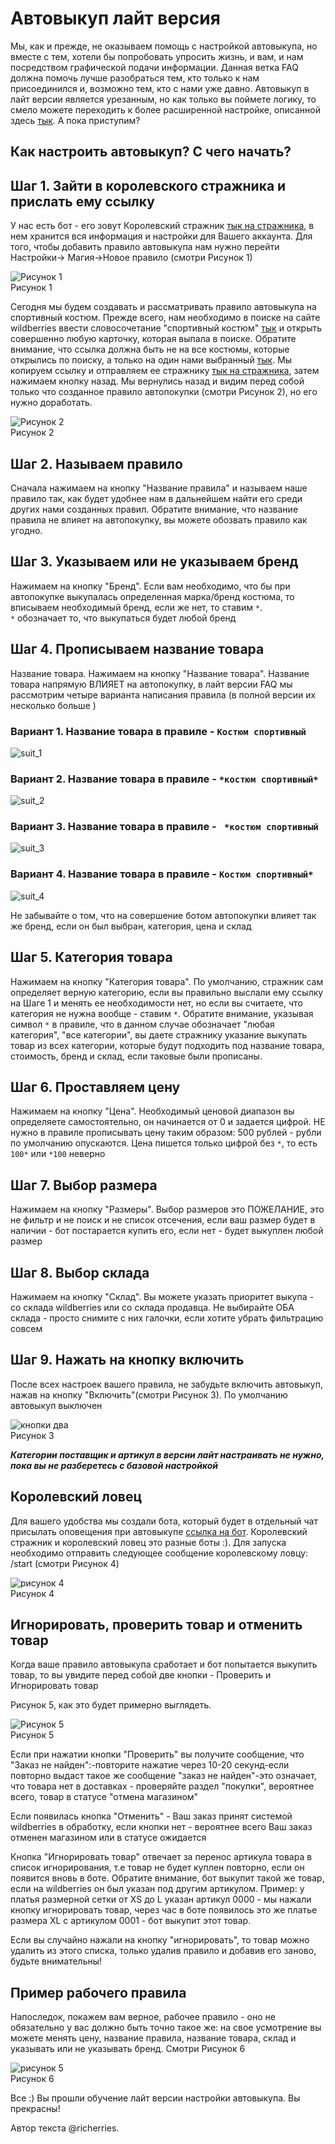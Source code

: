 # Автовыкуп лайт версия
Мы, как и прежде, не оказываем помощь с настройкой автовыкупа, но вместе с тем, хотели бы попробовать упросить жизнь, и вам, и нам посредством графической подачи информации. Данная ветка FAQ должна помочь лучше разобраться тем, кто только к нам присоединился и, возможно тем, кто с нами уже давно. Автовыкуп в лайт версии является урезанным, но как только вы поймете логику, то смело можете переходить к более расширенной настройке, описанной здесь [тык](/autobot_faq/). А пока приступим?

## Как настроить автовыкуп? С чего начать?
## Шаг 1. Зайти в королевского стражника и прислать ему ссылку
У нас есть бот - его зовут Королевский стражник [тык на стражника](https://t.me/king_gatekeeper_bot), в нем хранится вся информация и настройки для Вашего аккаунта. Для того, чтобы добавить правило автовыкупа нам нужно перейти Настройки-> Магия->Новое правило (смотри Рисунок 1)

![Рисунок 1](img/visual/pushremoveoneone.png)  
Рисунок 1

Сегодня мы будем создавать и рассматривать правило автовыкупа на спортивный костюм.
Прежде всего, нам необходимо в поиске на сайте wildberries ввести словосочетание "спортивный костюм" [тык](https://www.wildberries.ru/catalog/0/search.aspx?sort=popular&search=%D1%81%D0%BF%D0%BE%D1%80%D1%82%D0%B8%D0%B2%D1%8B%D0%BD%D0%B9+%D0%BA%D0%BE%D1%81%D1%82%D1%8E%D0%BC) и открыть совершенно любую карточку, которая выпала в поиске. Обратите внимание, что ссылка должна быть не на все костюмы, которые открылись по поиску, а только на один нами выбранный [тык](https://www.wildberries.ru/catalog/23408032/detail.aspx?targetUrl=GP). Мы копируем ссылку и отправляем ее стражнику [тык на стражника](https://t.me/king_gatekeeper_bot), затем нажимаем кнопку назад.
Мы вернулись назад и видим перед собой только что созданное правило автопокупки (смотри Рисунок 2), но его нужно доработать.

![Рисунок 2](img/visual/rules.jpg)  
Рисунок 2

## Шаг 2. Называем правило
Сначала нажимаем на кнопку "Название правила" и называем наше правило так, как будет удобнее нам в дальнейшем найти его среди других нами созданных правил. Обратите внимание, что название правила не влияет на автопокупку, вы можете обозвать правило как угодно.

## Шаг 3. Указываем или не указываем бренд
Нажимаем на кнопку "Бренд". Если вам необходимо, что бы при автопокупке выкупалась определенная марка/бренд костюма, то вписываем необходимый бренд, если же нет, то ставим ```*```.  
```*``` обозначает то, что выкупаться будет любой бренд

## Шаг 4. Прописываем название товара
Название товара. Нажимаем на кнопку "Название товара". Название товара напрямую ВЛИЯЕТ на автопокупку, в лайт версии FAQ мы рассмотрим четыре варианта написания правила (в полной версии их несколько больше )


### Вариант 1. Название товара в правиле - ```Костюм спортивный```
![suit_1](img/visual/suit_1.jpg)  

### Вариант 2. Название товара в правиле  - ``` *костюм спортивный* ```
![suit_2](img/visual/suit_2.jpg)  

### Вариант 3. Название товара в правиле - ``` *костюм спортивный```
![suit_3](img/visual/suit_3.jpg)  

### Вариант 4. Название товара в правиле - ```Костюм спортивный* ```
![suit_4](img/visual/suit_4.jpg)  

Не забывайте о том, что на совершение ботом автопокупки влияет так же бренд, если он был выбран, категория, цена и склад

## Шаг 5. Категория товара
Нажимаем на кнопку "Категория товара". По умолчанию, стражник сам определяет верную категорию, если вы правильно выслали ему ссылку на Шаге 1 и менять ее необходимости нет, но если вы считаете, что категория не нужна вообще - ставим ```*```. Обратите внимание, указывая символ ```*``` в правиле, что в данном случае обозначает "любая категория", "все категории", вы даете стражнику указание выкупать товар из всех категории, которые будут подходить под название товара, стоимость, бренд и склад, если таковые были прописаны.

## Шаг 6. Проставляем цену
Нажимаем на кнопку "Цена". Необходимый ценовой диапазон вы определяете самостоятельно, он начинается от 0 и задается цифрой. НЕ нужно в правиле прописывать цену таким образом: 500 рублей - рубли по умолчанию опускаются. Цена пишется только цифрой без ```*```, то есть ```100*``` или ```*100``` неверно

## Шаг 7. Выбор размера
Нажимаем на кнопку "Размеры". Выбор размеров это ПОЖЕЛАНИЕ, это не фильтр и не поиск и не список отсечения, если ваш размер будет в наличии - бот постарается купить его, если нет - будет выкуплен любой размер

## Шаг 8. Выбор склада
Нажимаем на кнопку "Склад". Вы можете указать приоритет выкупа - со склада wildberries или со склада продавца. Не выбирайте ОБА склада - просто снимите с них галочки, если хотите убрать фильтрацию совсем

## Шаг 9. Нажать на кнопку включить
После всех настроек вашего правила, не забудьте включить автовыкуп, нажав на кнопку "Включить"(смотри Рисунок 3). По умолчанию автовыкуп выключен

![кнопки два](img/visual/pushremove.png)  
Рисунок 3

***Категории поставщик и артикул в версии лайт настраивать не нужно, пока вы не разберетесь с базовой настройкой***

## Королевский ловец
Для вашего удобства мы создали бота, который будет в отдельный чат присылать оповещения при автовыкупе [ссылка на бот](https://t.me/king_fisher_bot). Королевский стражник и королевский ловец это разные боты :). Для запуска необходимо отправить следующее сообщение королевскому ловцу: /start (смотри Рисунок 4)

![рисунок 4](img/visual/pic%203.jpg)  
Рисунок 4

## Игнорировать, проверить товар и отменить товар
Когда ваше правило автовыкупа сработает и бот попытается выкупить товар, то вы увидите перед собой две кнопки - Проверить и Игнорировать товар

Рисунок 5, как это будет примерно выглядеть.

![Рисунок 5](img/visual/ignor.jpeg)  
Рисунок 5

Если при нажатии кнопки "Проверить" вы получите сообщение, что "Заказ не найден":-повторите нажатие через 10-20 секунд-если повторно выдаст такое же сообщение "заказ не найден"-это означает, что товара нет в доставках - проверяйте раздел "покупки", вероятнее всего, товар в статусе "отмена магазином"


Если появилась кнопка "Отменить" - Ваш заказ принят системой wildberries в обработку, если кнопки нет - вероятнее всего Ваш заказ отменен магазином или в статусе ожидается

Кнопка "Игнорировать товар" отвечает за перенос артикула товара в список игнорирования, т.е товар не будет куплен повторно, если он появится вновь в боте.
Обратите внимание, бот выкупит такой же товар, если на wildberries он был указан под другим артикулом.
Пример: у платья размерной сетки от XS до L указан артикул 0000 - мы нажали кнопку игнорировать товар, через час в боте появилось это же платье размера XL c артикулом 0001 - бот выкупит этот товар.


Если вы случайно нажали на кнопку "игнорировать", то товар можно удалить из этого списка, только удалив правило и добавив его заново, будьте внимательны!

## Пример рабочего правила
Напоследок, покажем вам верное, рабочее правило - оно не обязательно у вас должно быть точно такое же: на свое усмотрение вы можете менять цену, название правила, название товара, склад и указывать или не указывать бренд. Смотри Рисунок 6

![рисунок 5](img/visual/full_working_rule.jpg)  
Рисунок 6



Все :)
Вы прошли обучение лайт версии настройки автовыкупа. Вы прекрасны!

Автор текста @richerries.

